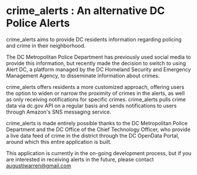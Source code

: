 # crime_alerts : An alternative DC Police Alerts

crime_alerts aims to provide DC residents information regarding policing and crime in their neighborhood. 

The DC Metropolitan Police Department has previously used social media to provide this information, but recently made the decision to switch to using Alert DC, a platform managed by the DC Homeland Security and Emergency Management Agency, to disseminate information about crimes.

crime_alerts offers residents a more customized approach, offering users the option to widen or narrow the proximity of crimes in the alerts, as well as only receiving notifications for specific crimes. crime_alerts pulls crime data via dc.gov API on a regular basis and sends notifications to users through Amazon's SNS messaging service. 

crime_alerts is made entirely possible thanks to the DC Metropolitan Police Department and the DC Office of the Chief Technology Officer, who provide a live data feed of crime in the district through the DC OpenData Portal, around which this entire application is built.

This application is currently in the on-going development process, but if you are interested in receiving alerts in the future, please contact augustjwarren@gmail.com 